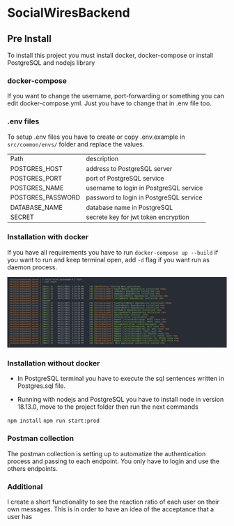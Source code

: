 # SocialWiresBackend
## Pre Install 

To install this project you must install docker, docker-compose or install PostgreSQL and nodejs library

### docker-compose
If you want to change the username, port-forwarding or something you can edit docker-compose.yml. Just you have to change that in .env file too.
### .env files

To setup .env files you have to create or copy .env.example in `src/common/envs/` folder and replace the values.

|           |           |
|-----------|-----------|
|Path       |description|
|POSTGRES_HOST | address to PostgreSQL server|
|POSTGRES_PORT | port of PostgreSQL service|
|POSTGRES_NAME | username to login in PostgreSQL service|
|POSTGRES_PASSWORD | password to login in PostgreSQL service|
|DATABASE_NAME | database name in PostgreSQL|
|SECRET | secrete key for jwt token encryption|


### Installation with docker 

If you have all requirements you have to run `docker-compose up --build` if you want to run and keep terminal open, add `-d` flag if you want run as daemon process. 

![Se vería así sin la bandera](./docs/WithoutFlag.png)


### Installation without docker 

- In PostgreSQL terminal you have to execute the sql sentences written in Postgres.sql file.

- Running with nodejs and PostgreSQL you have to install node in version 18.13.0, move to the project folder then run the next commands

`npm install`
`npm run start:prod`


### Postman collection
The postman collection is setting up to automatize the authentication process and passing to each endpoint. You only have to login and use the others endpoints.

### Additional
I create a short functionality to see the reaction ratio of each user on their own messages. This is in order to have an idea of ​​the acceptance that a user has